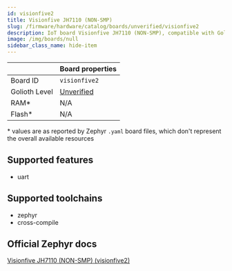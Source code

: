 ```yaml
---
id: visionfive2
title: Visionfive JH7110 (NON-SMP)
slug: /firmware/hardware/catalog/boards/unverified/visionfive2
description: IoT board Visionfive JH7110 (NON-SMP), compatible with Golioth at unverified level.
image: /img/boards/null
sidebar_class_name: hide-item
---
```


[//]: # (This is an auto-generated file, do not edit! Changes to it will be lost upon re-generation)



|                | Board properties     |
| -------------  | -------------------- |
| Board ID       | `visionfive2` |
| Golioth Level  | [Unverified](/firmware/hardware#unverified-boards) |
| RAM*           | N/A |
| Flash*         | N/A |

\* values are as reported by Zephyr `.yaml` board files, which don't represent the overall available resources



## Supported features

* uart

## Supported toolchains

* zephyr
* cross-compile

## Official Zephyr docs

[Visionfive JH7110 (NON-SMP) (visionfive2)](https://docs.zephyrproject.org/latest/boards/starfive/visionfive2/doc/index.html)
